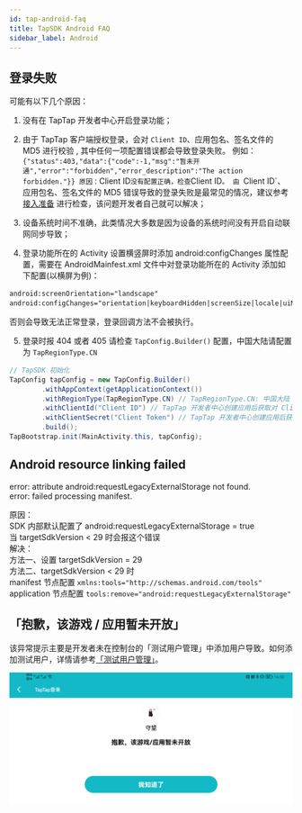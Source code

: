 ```yaml
---
id: tap-android-faq
title: TapSDK Android FAQ
sidebar_label: Android
---
```


<head>
  <meta name="robots" content="noindex" />
</head>

## 登录失败
可能有以下几个原因：

1. 没有在 TapTap 开发者中心开启登录功能；

2. 由于 TapTap 客户端授权登录，会对 `Client ID`、应用包名、签名文件的 MD5 进行校验 , 其中任何一项配置错误都会导致登录失败。
例如：`{"status":403,"data":{"code":-1,"msg":"暂未开通","error":"forbidden","error_description":"The action forbidden."}}
原因：`Client ID` 没有配置正确，检查 `Client ID`。 由 `Client ID`、应用包名、签名文件的 MD5 错误导致的登录失败是最常见的情况，建议参考 [接入准备](/sdk/start/get-ready/)  进行检查，该问题开发者自己就可以解决；

3. 设备系统时间不准确，此类情况大多数是因为设备的系统时间没有开启自动联网同步导致；

4. 登录功能所在的 Activity 设置横竖屏时添加 android:configChanges 属性配置，需要在 AndroidMainfest.xml 文件中对登录功能所在的 Activity 添加如下配置(以横屏为例)：
```xml
android:screenOrientation="landscape"
android:configChanges="orientation|keyboardHidden|screenSize|locale|uiMode|screenLayout"
```
否则会导致无法正常登录，登录回调方法不会被执行。

5. 登录时报 404 或者 405 
请检查 `TapConfig.Builder()` 配置，中国大陆请配置为 `TapRegionType.CN`
```java
// TapSDK 初始化
TapConfig tapConfig = new TapConfig.Builder()
        .withAppContext(getApplicationContext())
        .withRegionType(TapRegionType.CN) // TapRegionType.CN: 中国大陆  TapRegionType.IO: 国际
        .withClientId("Client ID") // TapTap 开发者中心创建应用后获取对 Client ID
        .withClientSecret("Client Token") // TapTap 开发者中心创建应用后获取对 Client Token
        .build();
TapBootstrap.init(MainActivity.this, tapConfig);
```


## Android resource linking failed
error: attribute android:requestLegacyExternalStorage not found.  
error: failed processing manifest.

原因：  
SDK 内部默认配置了 android:requestLegacyExternalStorage = true  
当 targetSdkVersion < 29 时会报这个错误  
解决：  
方法一、设置 targetSdkVersion = 29  
方法二、targetSdkVersion < 29 时  
manifest 节点配置 `xmlns:tools="http://schemas.android.com/tools"`  
application 节点配置 `tools:remove="android:requestLegacyExternalStorage"`

## 「抱歉，该游戏 / 应用暂未开放」

该异常提示主要是开发者未在控制台的「测试用户管理」中添加用户导致。如何添加测试用户，详情请参考[「测试用户管理」](/sdk/start/test-accounts/)。

![](/img/tap_android_test.png)